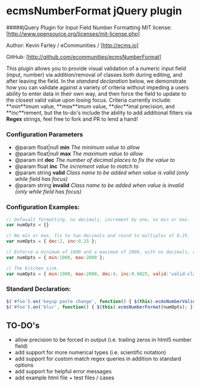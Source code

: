 # ecmsNumberFormat jQuery plugin
#####jQuery Plugin for Input Field Number Formatting
MIT license: [http://www.opensource.org/licenses/mit-license.php]

Author: Kevin Farley / eCommunities / [http://ecms.io]

GitHub: [http://github.com/ecommunities/ecmsNumberFormat]

This plugin allows you to provide visual validation of a numeric input field (input, number) via addition/removal of classes both during editing, and after leaving the field.  In the *standard declaration* below, we 
demonstrate how you can validate against a variety of criteria without impeding a users ability to enter data in their own way, and then force the field to update to the closest valid value upon losing focus.  Criteria 
currently include: **_min_**imum value, **_max_**imum value, **_dec_**imal precision, and **_inc_**rement, but the to-do's include the ability to add additional filters via **Regex** strings, feel free to fork and PR 
to lend a hand!

### Configuration Parameters
- @param float|null **min** *The minimum value to allow*
- @param float|null **max** *The maximum value to allow*
- @param int **dec** *The number of decimal places to fix the value to*
- @param float **inc** *The increment value to match to*
- @param string **valid** *Class name to be added when value is valid (only while field has focus)*
- @param string **invalid** *Class name to be added when value is invalid (only while field has focus)*

### Configuration Examples:
```javascript
// Defaualt formatting, no decimals, increment by one, no min or max.
var numOpts = {}					

// No min or max, fix to two decimals and round to multiples of 0.25.	
var numOpts = { dec:2, inc:0.25 };

// Enforce a minimum of 1000 and a maximum of 2000, with no decimals, and increment by one.
var numOpts = { min:1000, max:2000 };

// The kitchen sink.
var numOpts = { min:1000, max:2000, dec:4, inc:0.0025, valid:'valid-class', invalid:'invalid-class' };
```

### Standard Declaration:
```javascript
$('#foo').on('keyup paste change', function() { $(this).ecmsNumberValidate(numOpts); });
$('#foo').on('blur', function() { $(this).ecmsNumberFormat(numOpts); }).blur();
```

## TO-DO's
- allow precision to be forced in output (i.e. trailing zeros in html5 number field)
- add support for more numerical types (i.e. scientific notation)
- add support for custom match regex queries in addition to standard options
- add support for helpful error messages
- add example html file + test files / cases
